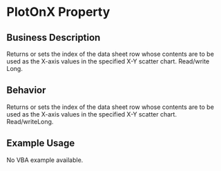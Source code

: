 # PlotOnX Property

## Business Description
Returns or sets the index of the data sheet row whose contents are to be used as the X-axis values in the specified X-Y scatter chart. Read/write Long.

## Behavior
Returns or sets the index of the data sheet row whose contents are to be used as the X-axis values in the specified X-Y scatter chart. Read/writeLong.

## Example Usage
No VBA example available.